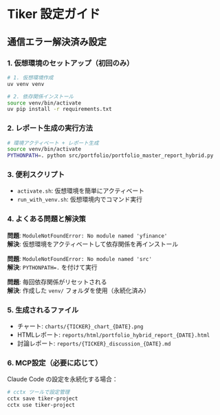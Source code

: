 # Tiker 設定ガイド

## 通信エラー解決済み設定

### 1. 仮想環境のセットアップ（初回のみ）

```bash
# 1. 仮想環境作成
uv venv venv

# 2. 依存関係インストール
source venv/bin/activate
uv pip install -r requirements.txt
```

### 2. レポート生成の実行方法

```bash
# 環境アクティベート + レポート生成
source venv/bin/activate
PYTHONPATH=. python src/portfolio/portfolio_master_report_hybrid.py
```

### 3. 便利スクリプト

- `activate.sh`: 仮想環境を簡単にアクティベート
- `run_with_venv.sh`: 仮想環境内でコマンド実行

### 4. よくある問題と解決策

**問題**: `ModuleNotFoundError: No module named 'yfinance'`  
**解決**: 仮想環境をアクティベートして依存関係を再インストール

**問題**: `ModuleNotFoundError: No module named 'src'`  
**解決**: `PYTHONPATH=.` を付けて実行

**問題**: 毎回依存関係がリセットされる  
**解決**: 作成した `venv/` フォルダを使用（永続化済み）

### 5. 生成されるファイル

- チャート: `charts/{TICKER}_chart_{DATE}.png`  
- HTMLレポート: `reports/html/portfolio_hybrid_report_{DATE}.html`  
- 討論レポート: `reports/{TICKER}_discussion_{DATE}.md`

### 6. MCP設定（必要に応じて）

Claude Code の設定を永続化する場合：
```bash
# cctx ツールで設定管理
cctx save tiker-project
cctx use tiker-project
```